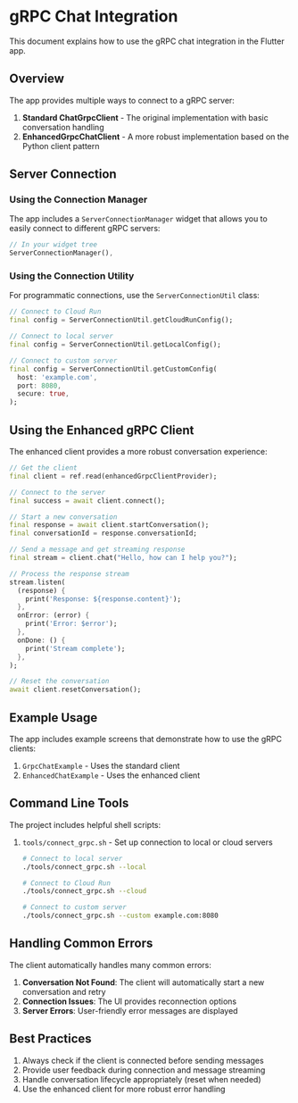 # gRPC Chat Integration

This document explains how to use the gRPC chat integration in the Flutter app.

## Overview

The app provides multiple ways to connect to a gRPC server:

1. **Standard ChatGrpcClient** - The original implementation with basic conversation handling
2. **EnhancedGrpcChatClient** - A more robust implementation based on the Python client pattern

## Server Connection

### Using the Connection Manager

The app includes a `ServerConnectionManager` widget that allows you to easily connect to different gRPC servers:

```dart
// In your widget tree
ServerConnectionManager(),
```

### Using the Connection Utility

For programmatic connections, use the `ServerConnectionUtil` class:

```dart
// Connect to Cloud Run
final config = ServerConnectionUtil.getCloudRunConfig();

// Connect to local server
final config = ServerConnectionUtil.getLocalConfig();

// Connect to custom server
final config = ServerConnectionUtil.getCustomConfig(
  host: 'example.com',
  port: 8080,
  secure: true,
);
```

## Using the Enhanced gRPC Client

The enhanced client provides a more robust conversation experience:

```dart
// Get the client
final client = ref.read(enhancedGrpcClientProvider);

// Connect to the server
final success = await client.connect();

// Start a new conversation
final response = await client.startConversation();
final conversationId = response.conversationId;

// Send a message and get streaming response
final stream = client.chat("Hello, how can I help you?");

// Process the response stream
stream.listen(
  (response) {
    print('Response: ${response.content}');
  },
  onError: (error) {
    print('Error: $error');
  },
  onDone: () {
    print('Stream complete');
  },
);

// Reset the conversation
await client.resetConversation();
```

## Example Usage

The app includes example screens that demonstrate how to use the gRPC clients:

1. `GrpcChatExample` - Uses the standard client
2. `EnhancedChatExample` - Uses the enhanced client

## Command Line Tools

The project includes helpful shell scripts:

1. `tools/connect_grpc.sh` - Set up connection to local or cloud servers

   ```bash
   # Connect to local server
   ./tools/connect_grpc.sh --local

   # Connect to Cloud Run
   ./tools/connect_grpc.sh --cloud

   # Connect to custom server
   ./tools/connect_grpc.sh --custom example.com:8080
   ```

## Handling Common Errors

The client automatically handles many common errors:

1. **Conversation Not Found**: The client will automatically start a new conversation and retry
2. **Connection Issues**: The UI provides reconnection options
3. **Server Errors**: User-friendly error messages are displayed

## Best Practices

1. Always check if the client is connected before sending messages
2. Provide user feedback during connection and message streaming
3. Handle conversation lifecycle appropriately (reset when needed)
4. Use the enhanced client for more robust error handling
